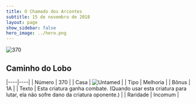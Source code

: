 ```yaml
---
title: O Chamado dos Arcontes
subtitle: 15 de novembro de 2018
layout: page
show_sidebar: false
hero_image: ../hero.png
---
```


![370](https://cdn.keyforgegame.com/media/card_front/pt/341_370_J935FXX4XCJW_pt.png)

## Caminho do Lobo

|----|----|
| Número | 370 |
| Casa | ![Untamed](https://archonarcana.com/images/thumb/b/bd/Untamed.png/22px-Untamed.png "Indomados") |
| Tipo | Melhoria |
| Bônus | 1A |
| Texto | Esta criatura ganha combate. (Quando usar esta criatura para lutar, ela não sofre dano da criatura oponente.) |
| Raridade | Incomum |
